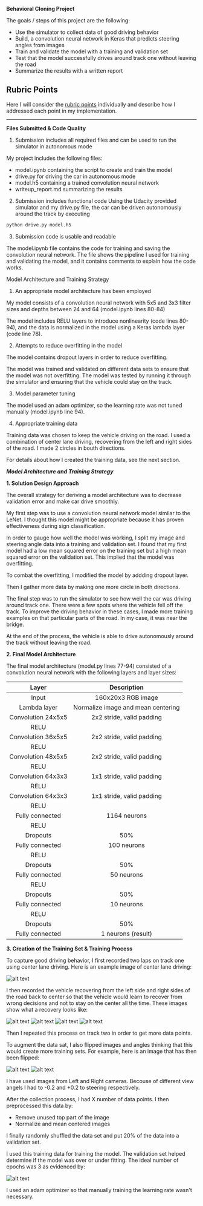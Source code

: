 **Behavioral Cloning Project**

The goals / steps of this project are the following:
* Use the simulator to collect data of good driving behavior
* Build, a convolution neural network in Keras that predicts steering angles from images
* Train and validate the model with a training and validation set
* Test that the model successfully drives around track one without leaving the road
* Summarize the results with a written report


[//]: # (Image References)

[image1]: ./examples/placeholder.png "Model Visualization"
[image2]: ./examples/center.jpg "Center"
[image3]: ./examples/rec1.jpg "Recovery Image"
[image4]: ./examples/rec2.jpg "Recovery Image"
[image5]: ./examples/rec3.jpg "Recovery Image"
[image51]: ./examples/rec4.jpg "Recovery Image"
[image6]: ./examples/normal.png "Normal Image"
[image7]: ./examples/flipped.png "Flipped Image"
[image8]: ./examples/progress.png "Progress Image"


## Rubric Points
Here I will consider the [rubric points](https://review.udacity.com/#!/rubrics/432/view) individually and describe how I addressed each point in my implementation.  

---
**Files Submitted & Code Quality**

1. Submission includes all required files and can be used to run the simulator in autonomous mode

My project includes the following files:
* model.ipynb containing the script to create and train the model
* drive.py for driving the car in autonomous mode
* model.h5 containing a trained convolution neural network 
* writeup_report.md summarizing the results

2. Submission includes functional code
Using the Udacity provided simulator and my drive.py file, the car can be driven autonomously around the track by executing 
```sh
python drive.py model.h5
```

3. Submission code is usable and readable

The model.ipynb file contains the code for training and saving the convolution neural network. The file shows the pipeline I used for training and validating the model, and it contains comments to explain how the code works.

Model Architecture and Training Strategy

1. An appropriate model architecture has been employed

My model consists of a convolution neural network with 5x5 and 3x3 filter sizes and depths between 24 and 64 (model.ipynb lines 80-84)

The model includes RELU layers to introduce nonlinearity (code lines 80-94), and the data is normalized in the model using a Keras lambda layer (code line 78).

2. Attempts to reduce overfitting in the model

The model contains dropout layers in order to reduce overfitting. 

The model was trained and validated on different data sets to ensure that the model was not overfitting. The model was tested by running it through the simulator and ensuring that the vehicle could stay on the track.

3. Model parameter tuning

The model used an adam optimizer, so the learning rate was not tuned manually (model.ipynb line 94).

4. Appropriate training data

Training data was chosen to keep the vehicle driving on the road. I used a combination of center lane driving, recovering from the left and right sides of the road. I made 2 circles in bouth directions. 

For details about how I created the training data, see the next section. 

***Model Architecture and Training Strategy***

**1. Solution Design Approach**

The overall strategy for deriving a model architecture was to decrease validation error and make car drive smoothly.

My first step was to use a convolution neural network model similar to the LeNet. I thought this model might be appropriate because it has proven effectiveness during sign classification.

In order to gauge how well the model was working, I split my image and steering angle data into a training and validation set. I found that my first model had a low mean squared error on the training set but a high mean squared error on the validation set. This implied that the model was overfitting. 

To combat the overfitting, I modified the model by addding dropout layer.

Then I gather more data by making one more circle in both directions. 

The final step was to run the simulator to see how well the car was driving around track one. There were a few spots where the vehicle fell off the track. To improve the driving behavior in these cases, I made more training examples on that particular parts of the road. In my case, it was near the bridge.

At the end of the process, the vehicle is able to drive autonomously around the track without leaving the road.

**2. Final Model Architecture**

The final model architecture (model.py lines 77-94) consisted of a convolution neural network with the following layers and layer sizes:

| Layer         		|     Description	        					| 
|:---------------------:|:---------------------------------------------:| 
| Input         		| 160x20x3 RGB image   							| 
| Lambda layer  		| Normalize image and mean centering   			| 
| Convolution 24x5x5   	| 2x2 stride, valid padding						|
| RELU					|												|
| Convolution 36x5x5   	| 2x2 stride, valid padding						|
| RELU					|												|
| Convolution 48x5x5   	| 2x2 stride, valid padding						|
| RELU					|												|
| Convolution 64x3x3   	| 1x1 stride, valid padding						|
| RELU					|												|
| Convolution 64x3x3   	| 1x1 stride, valid padding						|
| RELU					|												|
| Fully connected		| 1164 neurons									|
| RELU					|												|
| Dropouts				| 50%											|
| Fully connected		| 100 neurons									|
| RELU					|												|
| Dropouts				| 50%											|
| Fully connected		| 50 neurons									|
| RELU					|												|
| Dropouts				| 50%											|
| Fully connected		| 10 neurons									|
| RELU					|												|
| Dropouts				| 50%											|
| Fully connected		| 1 neurons (result)							|


**3. Creation of the Training Set & Training Process**

To capture good driving behavior, I first recorded two laps on track one using center lane driving. Here is an example image of center lane driving:

![alt text][image2]

I then recorded the vehicle recovering from the left side and right sides of the road back to center so that the vehicle would learn to recover from wrong decisions and not to stay on the center all the time. These images show what a recovery looks like:

![alt text][image3]
![alt text][image4]
![alt text][image5]
![alt text][image51]

Then I repeated this process on track two in order to get more data points.

To augment the data sat, I also flipped images and angles thinking that this would create more training sets. For example, here is an image that has then been flipped:

![alt text][image6]
![alt text][image7]

I have used images from Left and Right cameras. Becouse of different view angels I had to -0.2 and +0.2 to steering respectively.

After the collection process, I had X number of data points. I then preprocessed this data by:
* Remove unused top part of the image
* Normalize and mean centered images


I finally randomly shuffled the data set and put 20% of the data into a validation set. 

I used this training data for training the model. The validation set helped determine if the model was over or under fitting. The ideal number of epochs was 3 as evidenced by:

![alt text][image8]

I used an adam optimizer so that manually training the learning rate wasn't necessary.
